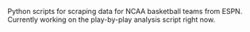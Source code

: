 Python scripts for scraping data for NCAA basketball teams from ESPN.
Currently working on the play-by-play analysis script right now.
